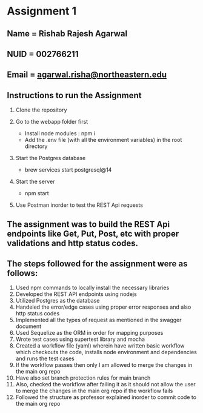 # Assignment 1

## Name = Rishab Rajesh Agarwal

## NUID = 002766211

## Email = agarwal.risha@northeastern.edu


## Instructions to run the Assignment

1. Clone the repository
2. Go to the webapp folder first 
    - Install node modules : npm i
    - Add the .env file (with all the environment variables) in the root directory

3. Start the Postgres database
    - brew services start postgresql@14

4. Start the server
    - npm start

5. Use Postman inorder to test the REST Api requests


## The assignment was to build the REST Api endpoints like Get, Put, Post, etc with proper validations and http status codes.

## The steps followed for the assignment were as follows:
1. Used npm commands to locally install the necessary libraries 
2. Developed the REST API endpoints using nodejs 
3. Utilized Postgres as the database
4. Handeled the error/edge cases using proper error responses and also http status codes
5. Implemented all the types of request as mentioned in the swagger document
6. Used Sequelize as the ORM in order for mapping purposes
7. Wrote test cases using supertest library and mocha
8. Created a workflow file (yaml) wherein have written basic workflow which checkouts the code, installs node environment and dependencies and runs the test cases
9. If the workflow passes then only I am allowed to merge the changes in the main org repo
10. Have also set branch protection rules for main branch
11. Also, checked the workflow after failing it as it should not allow the user to merge the changes in the main org repo if the workflow fails
12. Followed the structure as professor explained inorder to commit code to the main org repo
